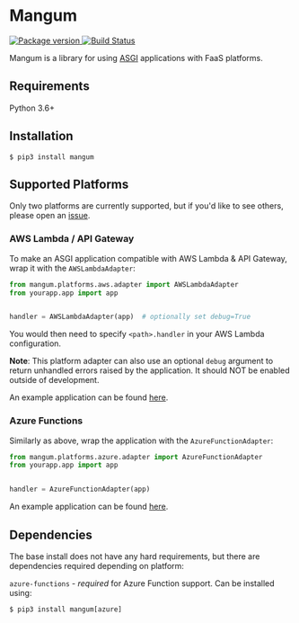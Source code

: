 # Mangum

<a href="https://pypi.org/project/mangum/">
    <img src="https://badge.fury.io/py/mangum.svg" alt="Package version">
</a>
<a href="https://travis-ci.org/erm/mangum">
    <img src="https://travis-ci.org/erm/mangum.svg?branch=master" alt="Build Status">
</a>


Mangum is a library for using [ASGI](https://asgi.readthedocs.io/en/latest/) applications with FaaS platforms.

## Requirements

Python 3.6+

## Installation

```shell
$ pip3 install mangum
```

## Supported Platforms

Only two platforms are currently supported, but if you'd like to see others, please open an [issue](https://github.com/erm/mangum/issues).

### AWS Lambda / API Gateway

To make an ASGI application compatible with AWS Lambda & API Gateway, wrap it with the `AWSLambdaAdapter`:

```python
from mangum.platforms.aws.adapter import AWSLambdaAdapter
from yourapp.app import app


handler = AWSLambdaAdapter(app)  # optionally set debug=True
```

You would then need to specify `<path>.handler` in your AWS Lambda configuration.

**Note**: This platform adapter can also use an optional `debug` argument to return unhandled errors raised by the application. It should NOT be enabled outside of development.

An example application can be found [here](https://github.com/erm/asgi-examples/tree/master/mangum/aws).

### Azure Functions

Similarly as above, wrap the application with the `AzureFunctionAdapter`:

```python
from mangum.platforms.azure.adapter import AzureFunctionAdapter
from yourapp.app import app


handler = AzureFunctionAdapter(app)
```

An example application can be found [here](https://github.com/erm/azure-functions-python-asgi-example/).

## Dependencies

The base install does not have any hard requirements, but there are dependencies required depending on platform:

`azure-functions` - *required* for Azure Function support. Can be installed using:

```shell
$ pip3 install mangum[azure]
```
